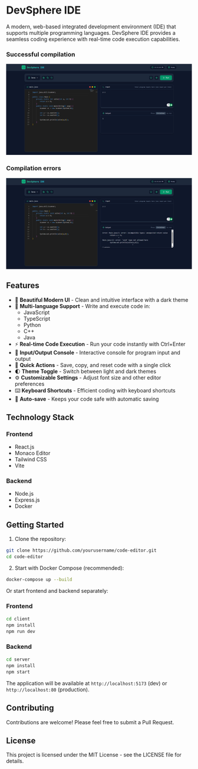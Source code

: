 # DevSphere IDE

A modern, web-based integrated development environment (IDE) that supports multiple programming languages. DevSphere IDE provides a seamless coding experience with real-time code execution capabilities.

### Successful compilation
![DevSphere IDE Additional View](public_images/view2.png)

### Compilation errors
![DevSphere IDE View](public_images/view.png)

## Features

- 🎨 **Beautiful Modern UI** - Clean and intuitive interface with a dark theme
- 🌈 **Multi-language Support** - Write and execute code in:
  - JavaScript
  - TypeScript
  - Python
  - C++
  - Java
- ⚡ **Real-time Code Execution** - Run your code instantly with Ctrl+Enter
- 📝 **Input/Output Console** - Interactive console for program input and output
- 🎯 **Quick Actions** - Save, copy, and reset code with a single click
- 🌓 **Theme Toggle** - Switch between light and dark themes
- ⚙️ **Customizable Settings** - Adjust font size and other editor preferences
- ⌨️ **Keyboard Shortcuts** - Efficient coding with keyboard shortcuts
- 💾 **Auto-save** - Keeps your code safe with automatic saving

## Technology Stack

### Frontend
- React.js
- Monaco Editor
- Tailwind CSS
- Vite

### Backend
- Node.js
- Express.js
- Docker

## Getting Started

1. Clone the repository:
```bash
git clone https://github.com/yourusername/code-editor.git
cd code-editor
```

2. Start with Docker Compose (recommended):
```bash
docker-compose up --build
```

Or start frontend and backend separately:

### Frontend
```bash
cd client
npm install
npm run dev
```

### Backend
```bash
cd server
npm install
npm start
```

The application will be available at `http://localhost:5173` (dev) or `http://localhost:80` (production).

## Contributing

Contributions are welcome! Please feel free to submit a Pull Request.

## License

This project is licensed under the MIT License - see the LICENSE file for details.
